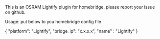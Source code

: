 This is an OSRAM Lightify plugin for homebridge.
please report your issue on github.

Usage:   put below to you homebridge config file

{
  "platform": "Lightify",
  "bridge_ip": "x.x.x.x",
  "name" : "Lightify"
}
